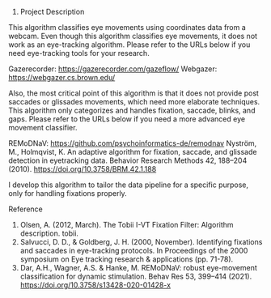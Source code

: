 1. Project Description

This algorithm classifies eye movements using coordinates data from a webcam. Even though this algorithm classifies eye movements, it does not work as an eye-tracking algorithm. Please refer to the URLs below if you need eye-tracking tools for your research.

Gazerecorder: https://gazerecorder.com/gazeflow/
Webgazer: https://webgazer.cs.brown.edu/

Also, the most critical point of this algorithm is that it does not provide post saccades or glissades movements, which need more elaborate techniques. This algorithm only categorizes and handles fixation, saccade, blinks, and gaps. Please refer to the URLs below if you need a more advanced eye movement classifier.

REMoDNaV: https://github.com/psychoinformatics-de/remodnav
Nyström, M., Holmqvist, K. An adaptive algorithm for fixation, saccade, and glissade detection in eyetracking data. Behavior Research Methods 42, 188–204 (2010). https://doi.org/10.3758/BRM.42.1.188

I develop this algorithm to tailor the data pipeline for a specific purpose, only for handling fixations properly. 

Reference

1. Olsen, A. (2012, March). The Tobii I-VT Fixation Filter: Algorithm description. tobii.
2. Salvucci, D. D., & Goldberg, J. H. (2000, November). Identifying fixations and saccades in eye-tracking protocols. In Proceedings of the 2000 symposium on Eye tracking research & applications (pp. 71-78).
3. Dar, A.H., Wagner, A.S. & Hanke, M. REMoDNaV: robust eye-movement classification for dynamic stimulation. Behav Res 53, 399–414 (2021). https://doi.org/10.3758/s13428-020-01428-x